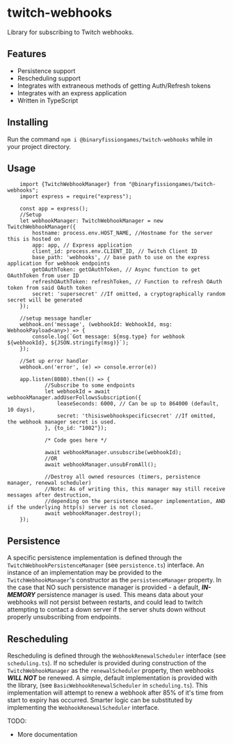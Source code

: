 # twitch-webhooks

Library for subscribing to Twitch webhooks.

## Features
- Persistence support
- Rescheduling support
- Integrates with extraneous methods of getting Auth/Refresh tokens
- Integrates with an express application
- Written in TypeScript
## Installing
Run the command
`npm i @binaryfissiongames/twitch-webhooks`
 while in your project directory.
## Usage
```
    import {TwitchWebhookManager} from "@binaryfissiongames/twitch-webhooks";
    import express = require("express");

    const app = express();
    //Setup
    let webhookManager: TwitchWebhookManager = new TwitchWebhookManager({
        hostname: process.env.HOST_NAME, //Hostname for the server this is hosted on
        app: app, // Express application
        client_id: process.env.CLIENT_ID, // Twitch Client ID 
        base_path: 'webhooks', // base path to use on the express application for webhook endpoints
        getOAuthToken: getOAuthToken, // Async function to get OAuthToken from user ID
        refreshOAuthToken: refreshToken, // Function to refresh OAuth token from said OAuth token
        secret: 'supersecret' //If omitted, a cryptographically random secret will be generated
    });
    
    //setup message handler
    webhook.on('message', (webhookId: WebhookId, msg: WebhookPayload<any>) => {
        console.log(`Got message: ${msg.type} for webhook ${webhookId}, ${JSON.stringify(msg)}`);
    });
    
    //Set up error handler
    webhook.on('error', (e) => console.error(e))
    
    app.listen(8080).then(() => {
            //Subscribe to some endpoints
            let webhookId = await webhookManager.addUserFollowsSubscription({
                leaseSeconds: 6000, // Can be up to 864000 (default, 10 days),
                secret: 'thisiswebhookspecificsecret' //If omitted, the webhook manager secret is used.
            }, {to_id: "1002"});
            
            /* Code goes here */
            
            await webhookManager.unsubscribe(webhookId);
            //OR
            await webhookManager.unsubFromAll();
            
            //Destroy all owned resources (timers, persistence manager, renewal scheduler)
            //Note: As of writing this, this manager may still receive messages after destruction,
            //depending on the persistence manager implementation, AND if the underlying http(s) server is not closed.
            await webhookManager.destroy();
    });
```

## Persistence
A specific persistence implementation is defined through the `TwitchWebhookPersistenceManager` (see `persistence.ts`) interface.
An instance of an implementation may be provided to the `TwitchWebhookManager`'s constructor as the `persistenceManager` property.
In the case that NO such persistence manager is provided - a default, ***IN-MEMORY*** persistence manager is used. This means data about your
webhooks will not persist between restarts, and could lead to twitch attempting to contact a down server
if the server shuts down without properly unsubscribing from endpoints.

## Rescheduling
Rescheduling is defined through the `WebhookRenewalScheduler` interface (see `scheduling.ts`).
If no scheduler is provided during construction of the `TwitchWebhookManager` as the `renewalScheduler` property,
then webhooks ***WILL NOT*** be renewed. A simple, default implementation is provided with the library,
(see `BasicWebhookRenewalScheduler` in `scheduling.ts`). This implementation will attempt to renew a webhook
after 85% of it's time from start to expiry has occurred. Smarter logic can be substituted by implementing
the `WebhookRenewalScheduler` interface.

TODO: 
- More documentation